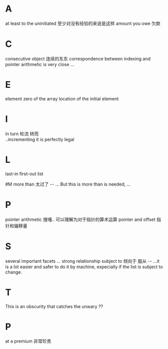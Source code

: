 # A
at least to the uninitiated 至少对没有经验的来说是这样
amount you owe 欠款

# C
consecutive object 连续的东东
correspondence between indexing and pointer arithmetic is very close  ...

# E
element zero of the array
location of the initial element 

# I
in turn 轮流 转而  
..incrementing it is perfectly legal

# L
last-in first-out list  

#M
more than 太过了 -- ... But this is more than is needed, ...  

# P
pointer arithmetic 搜嘎.. 可以理解为对于指针的算术运算
pointer and offset 指针和偏移量  

# S
several important facets ...
strong relationship
subject to 倾向于 服从 -- ...it is a lot easier and safer to do it by machine, expecially if the list is subject to change.  

# T
This is an obscurity that catches the unwary ??

# P
at a premium 非常珍贵  
